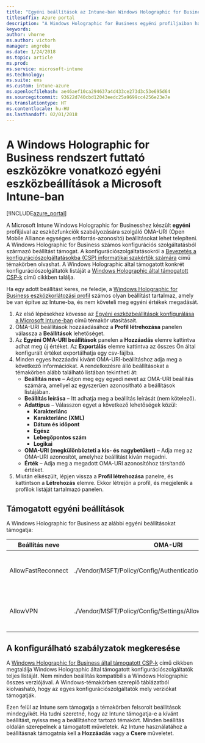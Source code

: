 ```yaml
---
title: "Egyéni beállítások az Intune-ban Windows Holographic for Business esetén"
titlesuffix: Azure portal
description: "A Windows Holographic for Business egyéni profiljaiban használható egyéni beállítások ismertetése.”"
keywords: 
author: vhorne
ms.author: victorh
manager: angrobe
ms.date: 1/24/2018
ms.topic: article
ms.prod: 
ms.service: microsoft-intune
ms.technology: 
ms.suite: ems
ms.custom: intune-azure
ms.openlocfilehash: ae46aef10ca294637a4d433ce273d3c53e695d64
ms.sourcegitcommit: 93622d740cbd12043eedc25a9699cc4256e23e7e
ms.translationtype: HT
ms.contentlocale: hu-HU
ms.lasthandoff: 02/01/2018
---
```

# <a name="custom-device-settings-for-windows-holographic-for-business-devices-in-microsoft-intune"></a>A Windows Holographic for Business rendszert futtató eszközökre vonatkozó egyéni eszközbeállítások a Microsoft Intune-ban

[!INCLUDE[azure_portal](./includes/azure_portal.md)]

 A Microsoft Intune Windows Holographic for Businesshez készült **egyéni** profiljával az eszközfunkciók szabályozására szolgáló OMA-URI (Open Mobile Alliance egységes erőforrás-azonosító) beállításokat lehet telepíteni. A Windows Holographic for Business számos konfigurációs szolgáltatásból származó beállítást támogat. A konfigurációszolgáltatásokról a [Bevezetés a konfigurációszolgáltatásokba (CSP) informatikai szakértők számára](https://technet.microsoft.com/itpro/windows/manage/how-it-pros-can-use-configuration-service-providers) című témakörben olvashat. A Windows Holographic által támogatott konkrét konfigurációszolgáltatók listáját a [Windows Holographic által támogatott CSP-k](https://docs.microsoft.com/en-us/windows/client-management/mdm/configuration-service-provider-reference#hololens) című cikkben találja.

Ha egy adott beállítást keres, ne feledje, a [Windows Holographic for Business eszközkorlátozási profil](device-restrictions-windows-holographic.md) számos olyan beállítást tartalmaz, amely be van építve az Intune-ba, és nem követeli meg egyéni értékek megadását.

1. Az első lépésekhez kövesse az [Egyéni eszközbeállítások konfigurálása a Microsoft Intune-ban](custom-settings-configure.md) című témakör utasításait.
2. OMA-URI beállítások hozzáadásához a **Profil létrehozása** panelen válassza a **Beállítások** lehetőséget.
3. Az **Egyéni OMA-URI beállítások** panelen a **Hozzáadás** elemre kattintva adhat meg új értéket. Az **Exportálás** elemre kattintva az összes Ön által konfigurált értéket exportálhatja egy csv-fájlba.
4. Minden egyes hozzáadni kívánt OMA-URI-beállításhoz adja meg a következő információkat. A rendelkezésre álló beállításokat a témakörben alább található listában tekintheti át:
    - **Beállítás neve** – Adjon meg egy egyedi nevet az OMA-URI beállítás számára, amellyel az egyszerűen azonosítható a beállítások listájában.
    - **Beállítás leírása** – Itt adhatja meg a beállítás leírását (nem kötelező).
    - **Adattípus** – Válasszon egyet a következő lehetőségek közül:
        - **Karakterlánc**
        - **Karakterlánc (XML)**
        - **Dátum és időpont**
        - **Egész**
        - **Lebegőpontos szám**
        - **Logikai**
    - **OMA-URI (megkülönbözteti a kis- és nagybetűket)** – Adja meg az OMA-URI azonosítót, amelyhez beállítást kíván megadni.
    - **Érték** – Adja meg a megadott OMA-URI azonosítóhoz társítandó értéket.
5. Miután elkészült, lépjen vissza a **Profil létrehozása** panelre, és kattintson a **Létrehozás** elemre.
Ekkor létrejön a profil, és megjelenik a profilok listáját tartalmazó panelen.

## <a name="supported-custom-settings"></a>Támogatott egyéni beállítások

A Windows Holographic for Business az alábbi egyéni beállításokat támogatja:


|Beállítás neve|OMA-URI|Adattípus  |
|---------|---------|---------|
|AllowFastReconnect     |./Vendor/MSFT/Policy/Config/Authentication/AllowFastReconnect|Egész szám (0 – nem engedélyezett, 1 – engedélyezett)|
|AllowVPN     |./Vendor/MSFT/Policy/Config/Settings/AllowVPN|Egész szám (0 – nem engedélyezett, 1 – engedélyezett)|



## <a name="how-to-find-the-policies-you-can-configure"></a>A konfigurálható szabályzatok megkeresése

A [Windows Holographic for Business által támogatott CSP-k](https://docs.microsoft.com/en-us/windows/client-management/mdm/configuration-service-provider-reference#hololens) című cikkben megtalálja Windows Holographic által támogatott konfigurációszolgáltatók teljes listáját. Nem minden beállítás kompatibilis a Windows Holographic összes verziójával. A Windows-témakörben szereplő táblázatból kiolvasható, hogy az egyes konfigurációszolgáltatók mely verziókat támogatják.

Ezen felül az Intune sem támogatja a témakörben felsorolt beállítások mindegyikét. Ha tudni szeretné, hogy az Intune támogatja-e a kívánt beállítást, nyissa meg a beállításhoz tartozó témakört. Minden beállítás oldalán szerepelnek a támogatott műveletek. Az Intune használatához a beállításnak támogatnia kell a **Hozzáadás** vagy a **Csere** műveletet.


